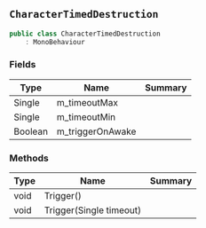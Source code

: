 ## `CharacterTimedDestruction`

```csharp
public class CharacterTimedDestruction
    : MonoBehaviour
```

### Fields

| Type | Name | Summary | 
| --- | --- | --- | 
| Single | m_timeoutMax |  | 
| Single | m_timeoutMin |  | 
| Boolean | m_triggerOnAwake |  | 


### Methods

| Type | Name | Summary | 
| --- | --- | --- | 
| void | Trigger() |  | 
| void | Trigger(Single timeout) |  | 


